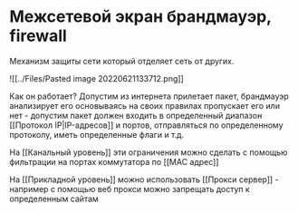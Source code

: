 # Межсетевой экран брандмауэр, firewall
Механизм защиты сети который отделяет сеть от других.

![[../Files/Pasted image 20220621133712.png]]

Как он работает? Допустим из интернета прилетает пакет, брандмауэр анализирует его основываясь на своих правилах пропускает его или нет - допустим пакет должен входить в определенный диапазон [[Протокол IP|IP-адресов]] и портов, отправляться по определенному протоколу, иметь определенные флаги и т.д.

На [[Канальный уровень]] эти ограничения можно сделать с помощью фильтрации на портах коммутатора по [[MAC адрес]]

На [[Прикладной уровень]] можно использовать [[Прокси сервер]] - например с помощью веб прокси можно запрещать доступ к определенным сайтам